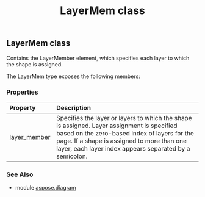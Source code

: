 ﻿---
title: LayerMem class
second_title: Aspose.Diagram for Python via .NET API References
description: 
type: docs
weight: 1220
url: /python-net/aspose.diagram/layermem/
is_root: false
---

## LayerMem class

Contains the LayerMember element, which specifies each layer to which the shape is assigned.



The LayerMem type exposes the following members:

### Properties
| Property | Description |
| :- | :- |
| [layer_member](/diagram/python-net/aspose.diagram/layermem/layer_member) | Specifies the layer or layers to which the shape is assigned. Layer assignment is specified based on the zero-based index of layers for the page. If a shape is assigned to more than one layer, each layer index appears separated by a semicolon. |


### See Also

* module [aspose.diagram](../)
